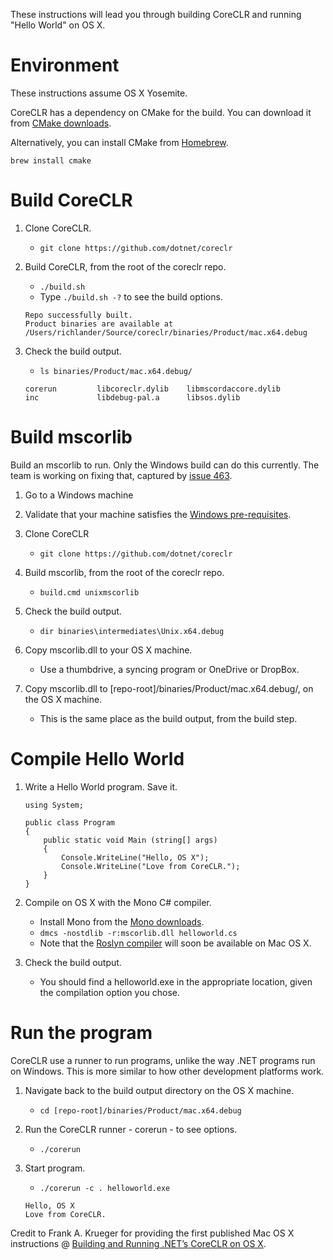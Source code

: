These instructions will lead you through building CoreCLR and running "Hello World" on OS X.

Environment
===========
These instructions assume OS X Yosemite.

CoreCLR has a dependency on CMake for the build. You can download it from [CMake downloads](http://www.cmake.org/download/).

Alternatively, you can install CMake from [Homebrew](http://brew.sh/).

    brew install cmake

Build CoreCLR
=============

1. Clone CoreCLR.
    - `git clone https://github.com/dotnet/coreclr`
2. Build CoreCLR, from the root of the coreclr repo.
    - `./build.sh`
    - Type `./build.sh -?` to see the build options.

    ```
    Repo successfully built.
	Product binaries are available at /Users/richlander/Source/coreclr/binaries/Product/mac.x64.debug
	```

3. Check the build output.
    - `ls binaries/Product/mac.x64.debug/`

    ```
    corerun			libcoreclr.dylib	libmscordaccore.dylib
	inc				libdebug-pal.a		libsos.dylib
	```

Build mscorlib
==============

Build an mscorlib to run. Only the Windows build can do this currently. The team is working on fixing that, captured by [issue 463](https://github.com/dotnet/coreclr/issues/463).

1. Go to a Windows machine

2. Validate that your machine satisfies the [Windows pre-requisites](https://github.com/dotnet/coreclr/wiki/Windows-instructions).

3. Clone CoreCLR
    - `git clone https://github.com/dotnet/coreclr`

4. Build mscorlib, from the root of the coreclr repo.
    - `build.cmd unixmscorlib`

5. Check the build output.
    - `dir binaries\intermediates\Unix.x64.debug`

6. Copy mscorlib.dll to your OS X machine.
    - Use a thumbdrive, a syncing program or OneDrive or DropBox.

6. Copy mscorlib.dll to [repo-root]/binaries/Product/mac.x64.debug/, on the OS X machine.
    - This is the same place as the build output, from the build step.

Compile Hello World
===================

1. Write a Hello World program. Save it.

	```
	using System;

	public class Program
	{
	    public static void Main (string[] args)
	    {
	        Console.WriteLine("Hello, OS X");
	        Console.WriteLine("Love from CoreCLR.");
	    }   
	} 
	```

2. Compile on OS X with the Mono C# compiler.
    - Install Mono from the [Mono downloads](http://www.mono-project.com/download/).
    - `dmcs -nostdlib -r:mscorlib.dll helloworld.cs`
    - Note that the [Roslyn compiler](https://github.com/dotnet/roslyn) will soon be available on Mac OS X.

3. Check the build output.
    - You should find a helloworld.exe in the appropriate location, given the compilation option you chose.

Run the program
===============

CoreCLR use a runner to run programs, unlike the way .NET programs run on Windows. This is more similar to how other development platforms work.

1. Navigate back to the build output directory on the OS X machine.
    - `cd [repo-root]/binaries/Product/mac.x64.debug`
2. Run the CoreCLR runner - corerun - to see options.
    - `./corerun`
3. Start program.
    - `./corerun -c . helloworld.exe`

    ```
    Hello, OS X
	Love from CoreCLR.
	```

Credit to Frank A. Krueger for providing the first published Mac OS X instructions @ [Building and Running .NET’s CoreCLR on OS X](http://praeclarum.org/post/110552954728/building-and-running-nets-coreclr-on-os-x).